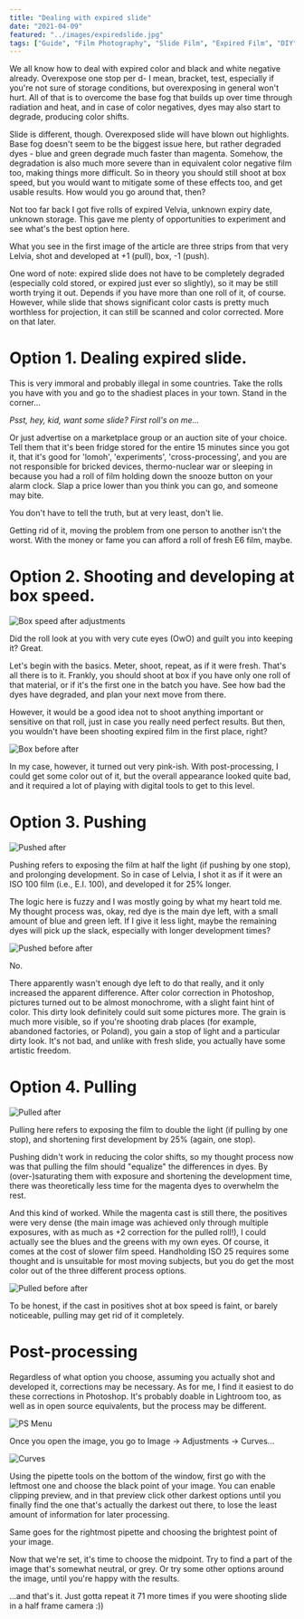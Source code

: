 ```yaml
---
title: "Dealing with expired slide"
date: "2021-04-09"
featured: "../images/expiredslide.jpg"
tags: ["Guide", "Film Photography", "Slide Film", "Expired Film", "DIY"]
---
```


We all know how to deal with expired color and black and white negative already. Overexpose one stop per d- I mean, bracket, test, especially if you're not sure of storage conditions, but overexposing in general won't hurt.
All of that is to overcome the base fog that builds up over time through radiation and heat, and in case of color negatives, dyes may also start to degrade, producing color shifts.

Slide is different, though. Overexposed slide will have blown out highlights. Base fog doesn't seem to be the biggest issue here, but rather degraded dyes - blue and green degrade much faster than magenta. Somehow, the degradation is also much more severe than in equivalent color negative film too, making things more difficult. So in theory you should still shoot at box speed, but you would want to mitigate some of these effects too, and get usable results. How would you go around that, then?

Not too far back I got five rolls of expired Velvia, unknown expiry date, unknown storage. This gave me plenty of opportunities to experiment and see what's the best option here.

What you see in the first image of the article are three strips from that very Lelvia, shot and developed at +1 (pull), box, -1 (push).

One word of note: expired slide does not have to be completely degraded (especially cold stored, or expired just ever so slightly), so it may be still worth trying it out. Depends if you have more than one roll of it, of course. However, while slide that shows significant color casts is pretty much worthless for projection, it can still be scanned and color corrected. More on that later.

# Option 1. Dealing expired slide.

This is very immoral and probably illegal in some countries. Take the rolls you have with you and go to the shadiest places in your town. Stand in the corner...

*Psst, hey, kid, want some slide? First roll's on me...*

Or just advertise on a marketplace group or an auction site of your choice. Tell them that it's been fridge stored for the entire 15 minutes since you got it, that it's good for 'lomoh', 'experiments', 'cross-processing', and you are not responsible for bricked devices, thermo-nuclear war or sleeping in because you had a roll of film holding down the snooze button on your alarm clock. Slap a price lower than you think you can go, and someone may bite.

You don't have to tell the truth, but at very least, don't lie.

Getting rid of it, moving the problem from one person to another isn't the worst. With the money or fame you can afford a roll of fresh E6 film, maybe.

# Option 2. Shooting and developing at box speed.
![Box speed after adjustments](../images/expiredslide/box_after.jpg)

Did the roll look at you with very cute eyes (OwO) and guilt you into keeping it? Great.

Let's begin with the basics. Meter, shoot, repeat, as if it were fresh. That's all there is to it. Frankly, you should shoot at box if you have only one roll of that material, or if it's the first one in the batch you have. See how bad the dyes have degraded, and plan your next move from there.

However, it would be a good idea not to shoot anything important or sensitive on that roll, just in case you really need perfect results. But then, you wouldn't have been shooting expired film in the first place, right?

![Box before after](../images/expiredslide/box_before_after.png)

In my case, however, it turned out very pink-ish. With post-processing, I could get some color out of it, but the overall appearance looked quite bad, and it required a lot of playing with digital tools to get to this level.

# Option 3. Pushing

![Pushed after](../images/expiredslide/push_after.jpg)

Pushing refers to exposing the film at half the light (if pushing by one stop), and prolonging development. So in case of Lelvia, I shot it as if it were an ISO 100 film (i.e., E.I. 100), and developed it for 25% longer.

The logic here is fuzzy and I was mostly going by what my heart told me. My thought process was, okay, red dye is the main dye left, with a small amount of blue and green left. If I give it less light, maybe the remaining dyes will pick up the slack, especially with longer development times?

![Pushed before after](../images/expiredslide/push_before_after.png)

No.

There apparently wasn't enough dye left to do that really, and it only increased the apparent difference. After color correction in Photoshop, pictures turned out to be almost monochrome, with a slight faint hint of color. This dirty look definitely could suit some pictures more. The grain is much more visible, so if you're shooting drab places (for example, abandoned factories, or Poland), you gain a stop of light and a particular dirty look. It's not bad, and unlike with fresh slide, you actually have some artistic freedom.

# Option 4. Pulling

![Pulled after](../images/expiredslide/pull_after.jpg)

Pulling here refers to exposing the film to double the light (if pulling by one stop), and shortening first development by 25% (again, one stop).

Pushing didn't work in reducing the color shifts, so my thought process now was that pulling the film should "equalize" the differences in dyes. By (over-)saturating them with exposure and shortening the development time, there was theoretically less time for the magenta dyes to overwhelm the rest.

And this kind of worked. While the magenta cast is still there, the positives were very dense (the main image was achieved only through multiple exposures, with as much as +2 correction for the pulled roll!), I could actually see the blues and the greens with my own eyes.
Of course, it comes at the cost of slower film speed. Handholding ISO 25 requires some thought and is unsuitable for most moving subjects, but you do get the most color out of the three different process options.

![Pulled before after](../images/expiredslide/pull_before_after.png)

To be honest, if the cast in positives shot at box speed is faint, or barely noticeable, pulling may get rid of it completely.

# Post-processing

Regardless of what option you choose, assuming you actually shot and developed it, corrections may be necessary. As for me, I find it easiest to do these corrections in Photoshop. It's probably doable in Lightroom too, as well as in open source equivalents, but the process may be different.

![PS Menu](../images/expiredslide/ps_menu.png)

Once you open the image, you go to Image -> Adjustments -> Curves...

![Curves](../images/expiredslide/ps_curves.png)

Using the pipette tools on the bottom of the window, first go with the leftmost one and choose the black point of your image. You can enable clipping preview, and in that preview click other darkest options until you finally find the one that's actually the darkest out there, to lose the least amount of information for later processing.

Same goes for the rightmost pipette and choosing the brightest point of your image.

Now that we're set, it's time to choose the midpoint. Try to find a part of the image that's somewhat neutral, or grey. Or try some other options around the image, until you're happy with the results.

...and that's it. Just gotta repeat it 71 more times if you were shooting slide in a half frame camera :))